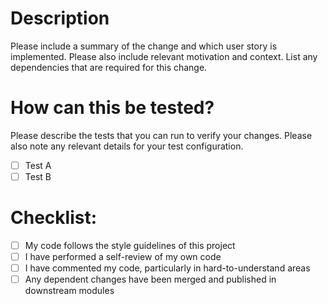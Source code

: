 # Description

Please include a summary of the change and which user story is implemented. Please also include relevant motivation and context. List any dependencies that are required for this change.

# How can this be tested?

Please describe the tests that you can run to verify your changes. Please also note any relevant details for your test configuration.

- [ ] Test A
- [ ] Test B

# Checklist:

- [ ] My code follows the style guidelines of this project
- [ ] I have performed a self-review of my own code
- [ ] I have commented my code, particularly in hard-to-understand areas
- [ ] Any dependent changes have been merged and published in downstream modules
